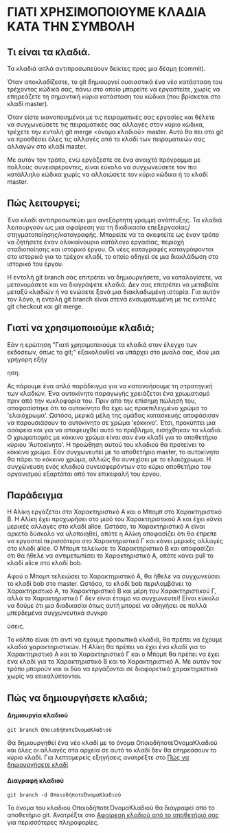 # ΓΙΑΤΙ ΧΡΗΣΙΜΟΠΟΙΟΥΜΕ ΚΛΑΔΙΑ ΚΑΤΑ ΤΗΝ ΣΥΜΒΟΛΗ

## Τι είναι τα κλαδιά.

Τα κλαδιά απλά αντιπροσωπεύουν δείκτες προς μια δέσμη (commit).

Όταν αποκλαδίζεστε, το git δημιουργεί ουσιαστικά ένα νέο κατάσταση του τρέχοντος κώδικά σας, πάνω στο οποίο μπορείτε να εργαστείτε, χωρίς να επηρεάζετε τη σημαντική κύρια κατάσταση του κώδικα (που βρίσκεται στο κλαδί master).

Όταν είστε ικανοποιημένοι με τις πειραματικές σας εργασίες και θέλετε να συγχωνεύσετε τις πειραματικές σας αλλαγές στον κύριο κώδικα, τρέχετε την εντολή git merge <όνομα κλαδιού> master. Αυτό θα πει στο git να προσθέσει όλες τις αλλαγές από το κλαδί των πειραματικών σας αλλαγών στο κλαδί master.

Με αυτόν τον τρόπο, ενώ εργάζεστε σε ένα ανοιχτό πρόγραμμα με πολλούς συνεισφέροντες, είναι εύκολο να συγχωνεύσετε τον πιο κατάλληλο κώδικα χωρίς να αλλοιώσετε τον κύριο κώδικα ή το κλαδί master.

## Πώς λειτουργεί;

Ένα κλαδί αντιπροσωπεύει μια ανεξάρτητη γραμμή ανάπτυξης. Τα κλαδιά λειτουργούν ως μια αφαίρεση για τη διαδικασία επεξεργασίας/στηγματοποίησης/καταγραφής. Μπορείτε να τα σκεφτείτε ως έναν τρόπο να ζητήσετε έναν ολοκαίνουριο κατάλογο εργασίας, περιοχή σταδιοποίησης και ιστορικό έργου. Οι νέες καταγραφές καταγράφονται στο ιστορικό για το τρέχον κλαδί, το οποίο οδηγεί σε μια διακλάδωση στο ιστορικό του έργου.

Η εντολή git branch σάς επιτρέπει να δημιουργήσετε, να καταλογίσετε, να μετονομάσετε και να διαγράψετε κλαδιά. Δεν σας επιτρέπει να μεταβείτε μεταξύ κλαδιών ή να ενώσετε ξανά μια διακλαδωμένη ιστορία. Για αυτόν τον λόγο, η εντολή git branch είναι στενά ενσωματωμένη με τις εντολές git checkout και git merge.

## Γιατί να χρησιμοποιούμε κλαδιά;

Εάν η ερώτηση "Γιατί χρησιμοποιούμε τα κλαδιά στον έλεγχο των εκδόσεων, όπως το git;" εξακολουθεί να υπάρχει στο μυαλό σας, ιδού μια γρήγορη εξήγ

ηση:

Ας πάρουμε ένα απλό παράδειγμα για να κατανοήσουμε τη στρατηγική των κλαδιών. Ένα αυτοκίνητο παραγωγής χρειάζεται ένα χρωματισμό πριν από την κυκλοφορία του. Πριν από την επίσημη πώλησή του, αποφασίστηκε ότι το αυτοκίνητο θα έχει ως προεπιλεγμένο χρώμα το 'ελαιόχρωμα'. Ωστόσο, μερικά μέλη της ομάδας κατασκευής αποφάσισαν να παρουσιάσουν το αυτοκίνητο σε χρώμα 'κόκκινο'. Έτσι, προκύπτει μια ασάφεια και για να αποφευχθεί αυτό το πρόβλημα, εισήχθηκαν τα κλαδιά. Ο χρωματισμός με κόκκινο χρώμα είναι σαν ένα κλαδί για το αποθετήριο κύριου 'Αυτοκίνητο'. Η προώθηση αυτού του κλαδιού θα προτείνει το κόκκινο χρώμα. Εάν συγχωνευτεί με το αποθετήριο master, το αυτοκίνητο θα πάρει το κόκκινο χρώμα, αλλιώς θα συνεχίσει με το ελαιόχρωμα. Η συγχώνευση ενός κλαδιού συνεισφερόντων στο κύριο αποθετήριο του οργανισμού εξαρτάται από τον επικεφαλή του έργου.

## Παράδειγμα

Η Αλίκη εργάζεται στο Χαρακτηριστικό Α και ο Μπομπ στο Χαρακτηριστικό Β. Η Αλίκη έχει προχωρήσει στο μισό του Χαρακτηριστικού Α και έχει κάνει μερικές αλλαγές στο κλαδί alice. Ωστόσο, το Χαρακτηριστικό Α είναι αρκετά δύσκολο να υλοποιηθεί, οπότε η Αλίκη αποφασίζει ότι θα έπρεπε να εργαστεί περισσότερο στο Χαρακτηριστικό Γ και κάνει μερικές αλλαγές στο κλαδί alice. Ο Μπομπ τελείωσε το Χαρακτηριστικό Β και αποφασίζει ότι θα ήθελε να αντιμετωπίσει το Χαρακτηριστικό Α, οπότε κάνει pull το κλαδί alice στο κλαδί bob.

Αφού ο Μπομπ τελειώσει το Χαρακτηριστικό Α, θα ήθελε να συγχωνεύσει το κλαδί bob στο master. Ωστόσο, το κλαδί bob περιλαμβάνει το Χαρακτηριστικό Α, το Χαρακτηριστικό Β και μέρη του Χαρακτηριστικού Γ, αλλά το Χαρακτηριστικό Γ δεν είναι έτοιμο να συγχωνευτεί! Είναι εύκολο να δούμε ότι μια διαδικασία όπως αυτή μπορεί να οδηγήσει σε πολλά μπερδεμένα συγχωνευτικά συγκρο

ύσεις.

Το κόλπο είναι ότι αντί να έχουμε προσωπικά κλαδιά, θα πρέπει να έχουμε κλαδιά χαρακτηριστικών. Η Αλίκη θα πρέπει να έχει ένα κλαδί για το Χαρακτηριστικό Α και το Χαρακτηριστικό Γ και ο Μπομπ θα πρέπει να έχει ένα κλαδί για το Χαρακτηριστικό Β και το Χαρακτηριστικό Α. Με αυτόν τον τρόπο μπορούν και οι δύο να εργάζονται σε διαφορετικά χαρακτηριστικά χωρίς να επικαλύπτονται.

## Πώς να δημιουργήσετε κλαδιά;

#### Δημιουργία κλαδιού

```
git branch ΟποιοδήποτεΌνομαΚλαδιού
```

Θα δημιουργηθεί ένα νέο κλαδί με το όνομα ΟποιοδήποτεΌνομαΚλαδιού και όλες οι αλλαγές στα αρχεία σε αυτό το κλαδί δεν θα επηρεάσουν το κύριο κλαδί.
Για λεπτομερείς εξηγήσεις ανατρέξτε στο [Πώς να δημιουργήσετε κλαδί](https://www.atlassian.com/git/tutorials/using-branches)

#### Διαγραφή κλαδιού

```
git branch -d ΟποιοδήποτεΌνομαΚλαδιού
```

Το όνομα του κλαδιού ΟποιοδήποτεΌνομαΚλαδιού θα διαγραφεί από το αποθετήριο git.
Ανατρέξτε στο [Αφαίρεση κλαδιού από το αποθετήριό σας](https://github.com/jashnimje/first-contributions/blob/7dcae72208e4b42fcf834b4f189fa8ee78238077/additional-material/git_workflow_scenarios/removing-branch-from-your-repository.md) για περισσότερες πληροφορίες.
